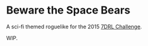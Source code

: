 Beware the Space Bears
======================

A sci-fi themed roguelike for the 2015 [7DRL Challenge](http://www.roguebasin.com/index.php?title=Seven_Day_Roguelike_Challenge).

WIP.
